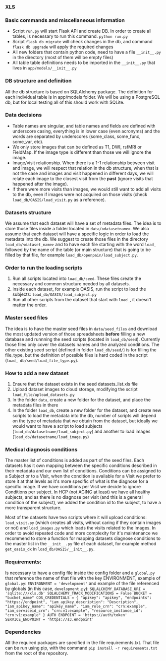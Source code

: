 ### XLS

### Basic commands and miscellaneous information
* Script `run.py` will start Flask API and create DB. In order to create all tables, is necessary to run this command. `python run.py`
* Script `flask db migrate` will check changes in the db, and command `flask db upgrade` will apply the required changes
* All new folders that contain python code, need to have a file `__init__.py` in the directory (most of them will be empty files)
* All table table definitions needs to be imported in the `__init__.py` that lives in `app/models/__init__.py`
### DB structure and definition 
All the db structure is based on SQLAlchemy package. The definition for each individual table is in app/models folder.
We will be using a PostgreSQL db, but for local testing all of this should work with SQLite.

### Data decisions
* Table names are singular, and table names and fields are defined with underscore casing, everything is in lower case 
(even acronyms) and the words are separated by underscores (some_class, some_func, some_var, etc).
* We only store images that can be defined as T1, DWI, rsfMRI or FieldMap. If the image type is different than those
we will ignore the image. 
* Image/visit relationship. When there is a 1-1 relationship between visit and image, we will respect that relation in the db
structure, when that is not the case and images and visit happened in different days, we will relate each image to the 
closest visit from the **past** (ignore visits that happened after the image).
* If there were more visits than images, we would still want to add all visits to the db, even if images were not acquired
on those visits (check `load_db/OASIS/load_visit.py` as a reference).


### Datasets structure
We assume that each dataset will have a set of metadata files. The idea is to store those files inside a folder located 
in `data/<datasetname>`. We also assume that each dataset will have a specific logic in order to load the metadata into
the db. We suggest to create those files in the directory `load_db/<dataset_name>` and to have each file starting with
the word `load_` followed by the name of the table (or main structure) that is going to be filled by that file, for example
`load_db/openpain/load_subject.py`. 

### Order to run the loading scripts
1) Run all scripts located into `load_db/seed`. These files create the necessary and common structure needed by all datasets.
2) Inside each dataset, for example OASIS, run the script to load the subjects: `load_db/OASIS/load_subject.py`
3) Run all other scripts from the dataset that start with `load_`, it doesn't matter the order.


### Master seed files
The idea is to have the master seed files in `data/seed_files` and download the most 
updated version of those spreadsheets **before** filling a new database and runnning the seed scripts (located in `load_db/seed`). 
Currently those files only cover the datasets names and the analyzed conditions. The other existing seed script (defined in folder
`load_db/seed/`) is for filling the file_type, but the definition of possible files is hard coded in the script (`load_
db/seed/load_file_type.py`).

### How to add a new dataset
1) Ensure that the dataset exists in the seed datasets_list.xls file
2) Upload dataset images to cloud storage, modifying the script `load_file/upload_datasets.py`
3) In the folder `data`, create a new folder for the dataset, and place the metadata files in there
4) In the folder `load_db`, create a new folder for the dataset, and create new scripts to load the metadata into the db,
number of scripts will depend on the type of metadata that we obtain from the dataset, but ideally we would want to have
a script to load subjects (`load_db/datasetname/load_subject.py`) and another to load images (`load_db/datasetname/load_image.py`)

### Medical diagnosis conditions
The master list of conditions is added as part of the seed files. Each datasets has it own mapping between the specific
conditions described in their metadata and our own list of conditions.
Conditions can be assigned to a Subject or to a Visit, when the condition is available for a Visit we prefer to store it
 at that levels as it's more specific of what is the diagnose for a specific image. If we have conditions per Visit we 
 decide to ignore Conditions per subject. In HCP (not AGING at least) we have all healthy subjects, and as there is no
 diagnose per visit (and this is a general condition of the subject), we added the condition id to the subject, to have 
 a more transparent structure. 
  
Most of the datasets have two scripts where it will upload conditions: `load_visit.py` (which creates all visits, without caring 
if they contain images or not) and `load_images.py` which loads the visits related to the images. In order to avoid repeated
code and more complexity for it's maintenance we recommend to store a function for mapping datasets diagnose conditions 
to the master list in the `__init__.py` file of each dataset, for example method `get_oasis_dx` in `load_db/OASIS/__init__.py`.

### Requirements:
Is necessary to have a config file inside the config folder and a `global.py` that reference the name of that file with 
the key ENVIRONMENT, example of `global.py`:
``
ENVIRONMENT = 'development'
``
and example of the file referenced by globals (in this case, `development.py`):
``
SQLALCHEMY_DATABASE_URI = 'sqlite:///xls.db'
SQLALCHEMY_TRACK_MODIFICATIONS = False
BUCKET = "bucket_name"
COS_CREDENTIALS = {
  "apikey": "apikey",
  "endpoints": "https://endpoint",
  "iam_apikey_description": "Description",
  "iam_apikey_name": "apikey_name",
  "iam_role_crn": "crn:example",
  "iam_serviceid_crn": "crn:v1:example",
  "resource_instance_id": "crn:v1:example"
}
AUTH_ENDPOINT = 'https://auth/token'
SERVICE_ENDPOINT = 'https://s3.endpoint'
``
### Dependencies
All the required packages are specified in the file requirements.txt. That file can be run using pip, with the command
`pip install -r requirements.txt` from the root of the repository. 

